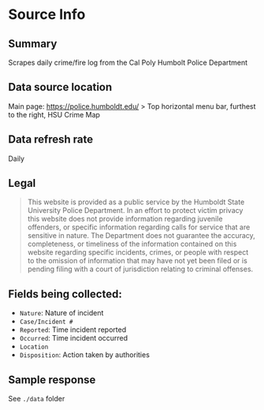 # Source Info

## Summary

Scrapes daily crime/fire log from the Cal Poly Humbolt Police Department

## Data source location

Main page: https://police.humboldt.edu/ > Top horizontal menu bar, furthest to the right, HSU Crime Map

## Data refresh rate

Daily

## Legal

>This website is provided as a public service by the Humboldt State University Police Department. In an effort to protect victim privacy this website does not provide information regarding juvenile offenders, or specific information regarding calls for service that are sensitive in nature. The Department does not guarantee the accuracy, completeness, or timeliness of the information contained on this website regarding specific incidents, crimes, or people with respect to the omission of information that may have not yet been filed or is pending filing with a court of jurisdiction relating to criminal offenses.

## Fields being collected:

* `Nature`: Nature of incident
* `Case/Incident #`
* `Reported`: Time incident reported
* `Occurred`: Time incident occurred
* `Location`
* `Disposition`: Action taken by authorities

## Sample response

See `./data` folder
